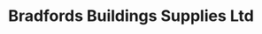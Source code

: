 ---
title: "Bradfords Buildings Supplies Ltd"
url: /bridgwater/bradfords-buildings-supplies-ltd/
shop: doityourself
---